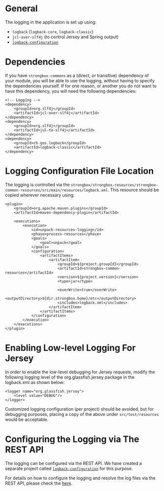 
# General

The logging in the application is set up using:
* `logback` (`logback-core`, `logback-classic`)
* `jcl-over-slf4j` (to control Jersey and Spring output)
* [`logback-configuration`](https://github.com/carlspring/logback-configuration)

# Dependencies

If you have `strongbox-commons` as a (direct, or transitive) dependency of your module, you will be able to use the logging, without having to specify the dependencies yourself. If for one reason, or another you do not want to have this dependency, you will need the following dependencies:

    <!-- Logging -->
    <dependency>
        <groupId>org.slf4j</groupId>
        <artifactId>jcl-over-slf4j</artifactId>
    </dependency>
    <dependency>
        <groupId>org.slf4j</groupId>
        <artifactId>jul-to-slf4j</artifactId>
    </dependency>
    <dependency>
        <groupId>ch.qos.logback</groupId>
        <artifactId>logback-classic</artifactId>
    </dependency>

# Logging Configuration File Location

The logging is controlled via the `strongbox/strongbox-resources/strongbox-common-resources/src/main/resources/logback.xml`. This resource should be copied wherever necessary using:

    <plugin>
        <groupId>org.apache.maven.plugins</groupId>
        <artifactId>maven-dependency-plugin</artifactId>
        
        <executions>
            <execution>
                <id>unpack-resources-logging</id>
                <phase>process-resources</phase>
                <goals>
                    <goal>unpack</goal>
                </goals>
                <configuration>
                    <artifactItems>
                        <artifactItem>
                            <groupId>${project.groupId}</groupId>
                            <artifactId>strongbox-common-resources</artifactId>
                            <version>${project.version}</version>
                            <type>jar</type>
                            
                            <overWrite>true</overWrite>
                            <outputDirectory>${dir.strongbox.home}/etc</outputDirectory>
                            <includes>logback.xml</includes>
                        </artifactItem>
                    </artifactItems>
                </configuration>
            </execution>
        </executions>
    </plugin>

# Enabling Low-level Logging For Jersey

In order to enable the low-level debugging for Jersey requests, modify the following logging level of the org.glassfish.jersey package in the logback.xml as shown below:

    <logger name="org.glassfish.jersey">
        <level value="DEBUG"/>
    </logger>

Customized logging configuration (per project) should be avoided, but for debugging purposes, placing a copy of the above under `src/test/resources` would be acceptable.

# Configuring the Logging via The REST API

The logging can be configured via the REST API. We have created a separate project called [`logback-configuration`](https://github.com/carlspring/logback-configuration) for this purpose.

For details on how to configure the logging and resolve the log files via the REST API, please check the [here](http://strongbox.carlspring.org/docs/rest/api.html).

